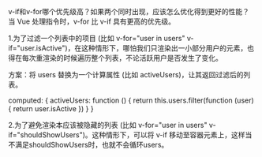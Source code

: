 v-if和v-for哪个优先级高？如果两个同时出现，应该怎么优化得到更好的性能？
当 Vue 处理指令时，v-for 比 v-if 具有更高的优先级。

1.为了过滤一个列表中的项目 (比如 v-for="user in users" v-if="user.isActive")，在这种情形下，哪怕我们只渲染出一小部分用户的元素，也得在每次重渲染的时候遍历整个列表，不论活跃用户是否发生了变化。

方案：将 users 替换为一个计算属性 (比如 activeUsers)，让其返回过滤后的列表。

computed: {
  activeUsers: function () {
    return this.users.filter(function (user) {
      return user.isActive
    })
  }
}


2.为了避免渲染本应该被隐藏的列表 (比如 v-for="user in users" v-if="shouldShowUsers")。这种情形下，可以将 v-if 移动至容器元素上，这样当不满足shouldShowUsers时，也就不会循环users。
